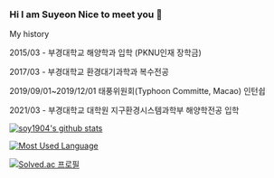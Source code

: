 ### Hi I am Suyeon Nice to meet you 👋
My history


2015/03 - 부경대학교 해양학과 입학 (PKNU인재 장학금)


2017/03 - 부경대학교 환경대기과학과 복수전공


2019/09/01~2019/12/01 태풍위원회(Typhoon Committe, Macao) 인턴쉽


2021/03 - 부경대학교 대학원 지구환경시스템과학부 해양학전공 입학

 [![soy1904's github stats](https://github-readme-stats.vercel.app/api?username=Jsuyeon&show_icons=true&theme=buefy)](https://github.com/Jsuyeon/github-readme-stats)
  
  [![Most Used Language](https://github-readme-stats.vercel.app/api/top-langs/?username=Jsuyeon&layout=compact&theme=buefy)](https://github.com/anuraghazra/github-readme-stats)

  [![Solved.ac 프로필](http://mazassumnida.wtf/api/v2/generate_badge?boj=soy1904)](https://solved.ac/soy1904)
  
<!--
**Jsuyeon/Jsuyeon** is a ✨ _special_ ✨ repository because its `README.md` (this file) appears on your GitHub profile.

Here are some ideas to get you started:

- 🔭 I’m currently working on ...
- 🌱 I’m currently learning ...
- 👯 I’m looking to collaborate on ...
- 🤔 I’m looking for help with ...
- 💬 Ask me about ...
- 📫 How to reach me: ...
- 😄 Pronouns: ...
- ⚡ Fun fact: ...
->
-
